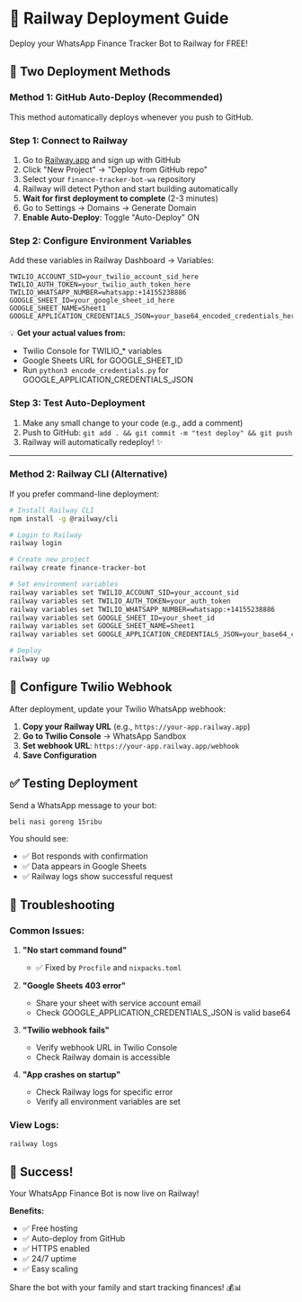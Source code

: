 # 🚀 Railway Deployment Guide

Deploy your WhatsApp Finance Tracker Bot to Railway for FREE!

## 🎯 Two Deployment Methods

### **Method 1: GitHub Auto-Deploy (Recommended)**

This method automatically deploys whenever you push to GitHub.

### **Step 1: Connect to Railway**

1. Go to [Railway.app](https://railway.app) and sign up with GitHub
2. Click "New Project" → "Deploy from GitHub repo"
3. Select your `finance-tracker-bot-wa` repository
4. Railway will detect Python and start building automatically
5. **Wait for first deployment to complete** (2-3 minutes)
6. Go to Settings → Domains → Generate Domain
7. **Enable Auto-Deploy**: Toggle "Auto-Deploy" ON

### **Step 2: Configure Environment Variables**

Add these variables in Railway Dashboard → Variables:

```
TWILIO_ACCOUNT_SID=your_twilio_account_sid_here
TWILIO_AUTH_TOKEN=your_twilio_auth_token_here
TWILIO_WHATSAPP_NUMBER=whatsapp:+14155238886
GOOGLE_SHEET_ID=your_google_sheet_id_here
GOOGLE_SHEET_NAME=Sheet1
GOOGLE_APPLICATION_CREDENTIALS_JSON=your_base64_encoded_credentials_here
```

💡 **Get your actual values from:**
- Twilio Console for TWILIO_* variables
- Google Sheets URL for GOOGLE_SHEET_ID  
- Run `python3 encode_credentials.py` for GOOGLE_APPLICATION_CREDENTIALS_JSON

### **Step 3: Test Auto-Deployment**

1. Make any small change to your code (e.g., add a comment)
2. Push to GitHub: `git add . && git commit -m "test deploy" && git push`
3. Railway will automatically redeploy! ✨

---

### **Method 2: Railway CLI (Alternative)**

If you prefer command-line deployment:

```bash
# Install Railway CLI
npm install -g @railway/cli

# Login to Railway
railway login

# Create new project
railway create finance-tracker-bot

# Set environment variables
railway variables set TWILIO_ACCOUNT_SID=your_account_sid
railway variables set TWILIO_AUTH_TOKEN=your_auth_token
railway variables set TWILIO_WHATSAPP_NUMBER=whatsapp:+14155238886
railway variables set GOOGLE_SHEET_ID=your_sheet_id
railway variables set GOOGLE_SHEET_NAME=Sheet1
railway variables set GOOGLE_APPLICATION_CREDENTIALS_JSON=your_base64_credentials

# Deploy
railway up
```

## 📱 Configure Twilio Webhook

After deployment, update your Twilio WhatsApp webhook:

1. **Copy your Railway URL** (e.g., `https://your-app.railway.app`)
2. **Go to Twilio Console** → WhatsApp Sandbox
3. **Set webhook URL**: `https://your-app.railway.app/webhook`
4. **Save Configuration**

## ✅ Testing Deployment

Send a WhatsApp message to your bot:
```
beli nasi goreng 15ribu
```

You should see:
- ✅ Bot responds with confirmation
- ✅ Data appears in Google Sheets
- ✅ Railway logs show successful request

## 🔧 Troubleshooting

### **Common Issues:**

1. **"No start command found"**
   - ✅ Fixed by `Procfile` and `nixpacks.toml`

2. **"Google Sheets 403 error"**
   - Share your sheet with service account email
   - Check GOOGLE_APPLICATION_CREDENTIALS_JSON is valid base64

3. **"Twilio webhook fails"**
   - Verify webhook URL in Twilio Console
   - Check Railway domain is accessible

4. **"App crashes on startup"**
   - Check Railway logs for specific error
   - Verify all environment variables are set

### **View Logs:**
```bash
railway logs
```

## 🎉 Success!

Your WhatsApp Finance Bot is now live on Railway! 

**Benefits:**
- ✅ Free hosting
- ✅ Auto-deploy from GitHub
- ✅ HTTPS enabled
- ✅ 24/7 uptime
- ✅ Easy scaling

Share the bot with your family and start tracking finances! 💰📊
